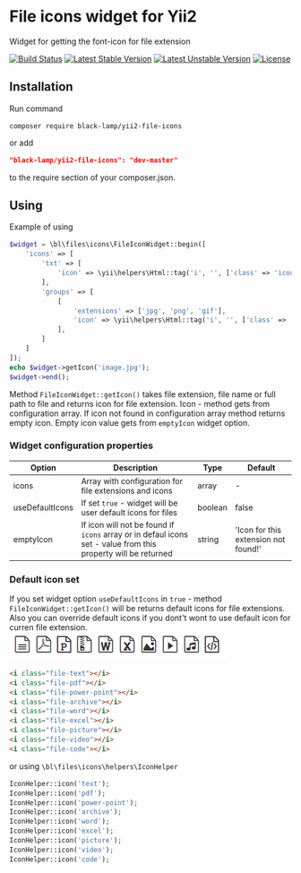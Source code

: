 File icons widget for Yii2
===========================
Widget for getting the font-icon for file extension

[![Build Status](https://travis-ci.org/black-lamp/yii2-file-icons.svg?branch=master)](https://travis-ci.org/black-lamp/yii2-file-icons)
[![Latest Stable Version](https://poser.pugx.org/black-lamp/yii2-file-icons/v/stable)](https://packagist.org/packages/black-lamp/yii2-file-icons)
[![Latest Unstable Version](https://poser.pugx.org/black-lamp/yii2-file-icons/v/unstable)](https://packagist.org/packages/black-lamp/yii2-file-icons)
[![License](https://poser.pugx.org/black-lamp/yii2-file-icons/license)](https://packagist.org/packages/black-lamp/yii2-file-icons)

Installation
------------
Run command
```
composer require black-lamp/yii2-file-icons
```
or add
```json
"black-lamp/yii2-file-icons": "dev-master"
```
to the require section of your composer.json.

Using
-----
Example of using
```php
$widget = \bl\files\icons\FileIconWidget::begin([
    'icons' => [
        'txt' => [
            'icon' => \yii\helpers\Html::tag('i', '', ['class' => 'icon-file-txt'])
        ],
        'groups' => [
            [
                'extensions' => ['jpg', 'png', 'gif'],
                'icon' => \yii\helpers\Html::tag('i', '', ['class' => 'icon-picture'])
            ],
        ]
    ]
]);
echo $widget->getIcon('image.jpg');
$widget->end();
```
Method `FileIconWidget::getIcon()` takes file extension, file name or full path to file and returns
icon for file extension. Icon - method gets from configuration array. If icon not found in configuration array
method returns empty icon. Empty icon value gets from `emptyIcon` widget option.
### Widget configuration properties
| Option | Description | Type | Default |
|----|----|----|----|
|icons|Array with configuration for file extensions and icons|array|-|
|useDefaultIcons|If set `true` - widget will be user default icons for files|boolean|false|
|emptyIcon|If icon will not be found if `icons` array or in defaul icons set - value from this property will be returned|string|'Icon for this extension not found!'|

### Default icon set
If you set widget option `useDefaultIcons` in `true` - method `FileIconWidget::getIcon()` will be returns
default icons for file extensions. Also you can override default icons if you dont't wont to use default icon
for curren file extension.
![Default icon set](/docs/images/icons.png "Default icon set")
```html
<i class="file-text"></i>
<i class="file-pdf"></i>
<i class="file-power-point"></i>
<i class="file-archive"></i>
<i class="file-word"></i>
<i class="file-excel"></i>
<i class="file-picture"></i>
<i class="file-video"></i>
<i class="file-code"></i>
```
or using `\bl\files\icons\helpers\IconHelper`
```php
IconHelper::icon('text');
IconHelper::icon('pdf');
IconHelper::icon('power-point');
IconHelper::icon('archive');
IconHelper::icon('word');
IconHelper::icon('excel');
IconHelper::icon('picture');
IconHelper::icon('video');
IconHelper::icon('code');
```